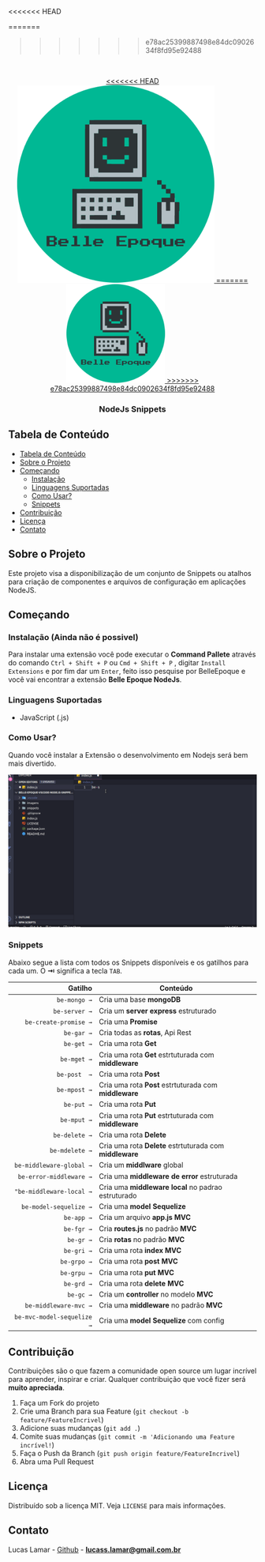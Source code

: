 <!--
*** Obrigado por estar vendo o nosso README. Se você tiver alguma sugestão
*** que possa melhorá-lo ainda mais dê um fork no repositório e crie uma Pull
*** Request ou abra uma Issue com a tag "sugestão".
*** Obrigado novamente! Agora vamos rodar esse projeto incrível :D
-->
<<<<<<< HEAD

=======
>>>>>>> e78ac25399887498e84dc0902634f8fd95e92488
<!--
[![Visual Studio Marketplace Version]()]()
[![Visual Studio Marketplace Installs]()]()
[![Visual Studio Marketplace Rating]()]()
![GitHub]()
-->

<!-- PROJECT LOGO -->
<br />
<p align="center">
  <a href="https://www.linkedin.com/in/lucas-lamar-531930102/">
<<<<<<< HEAD
    <img src="imagens/belleEpoqueLogo.png" width="400px" alt="Logo">
=======
    <img src="https://github.com/lucaslamar/belle-epoque-vscode-nodejs-snippets/blob/master/imagens/belleEpoqueLogo.png" width="200px" alt="Logo">
>>>>>>> e78ac25399887498e84dc0902634f8fd95e92488
    
  </a>

  <h3 align="center">NodeJs Snippets</h3>
</p>

<!-- TABLE OF CONTENTS -->

## Tabela de Conteúdo

- [Tabela de Conteúdo](#tabela-de-conte%C3%BAdo)
- [Sobre o Projeto](#sobre-o-projeto)
- [Começando](#come%C3%A7ando)
  - [Instalação](#instala%C3%A7%C3%A3o)
  - [Linguagens Suportadas](#linguagens-suportadas)
  - [Como Usar?](#como-usar)
  - [Snippets](#snippets)
- [Contribuição](#contribui%C3%A7%C3%A3o)
- [Licença](#licen%C3%A7a)
- [Contato](#contato)

<!-- ABOUT THE PROJECT -->

## Sobre o Projeto

Este projeto visa a disponibilização de um conjunto de Snippets ou atalhos para criação de componentes e arquivos de configuração em aplicações NodeJS.

## Começando

### Instalação (Ainda não é possivel)

Para instalar uma extensão você pode executar o **Command Pallete** através do comando `Ctrl + Shift + P` ou `Cmd + Shift + P` , digitar `Install Extensions` e por fim dar um `Enter`, feito isso pesquise por BelleEpoque e você vai encontrar a extensão **Belle Epoque NodeJs**.

### Linguagens Suportadas

- JavaScript (.js)
### Como Usar?

Quando você instalar a Extensão o desenvolvimento em Nodejs será bem mais divertido.

![NodeJs Snnipets](imagens/belle.gif)

### Snippets

Abaixo segue a lista com todos os Snippets disponíveis e os gatilhos para cada um. O **⇥** significa a tecla `TAB`.

|                    Gatilho | Conteúdo                                                 |
|---------------------------:|----------------------------------------------------------|
|               `be-mongo →` | Cria uma base **mongoDB**                                |
|              `be-server →` | Cria um **server express** estruturado                   |
|      `be-create-promise →` | Cria uma **Promise**                                     |
|                 `be-gar →` | Cria todas as **rotas**, Api Rest                        |
|                 `be-get →` | Cria uma rota **Get**                                    |
|                `be-mget →` | Cria uma rota **Get** estrtuturada com **middleware**    |
|               `be-post  →` | Cria uma rota **Post**                                   |
|               `be-mpost →` | Cria uma rota **Post** estrtuturada com **middleware**   |
|                 `be-put →` | Cria uma rota **Put**                                    |
|                `be-mput →` | Cria uma rota **Put** estrtuturada com **middleware**    |
|              `be-delete →` | Cria uma rota **Delete**                                 |
|             `be-mdelete →` | Cria uma rota **Delete** estrtuturada com **middleware** |
|   `be-middleware-global →` | Cria um **middlware** global                             |
|    `be-error-middleware →` | Cria uma **middleware de error** estruturada             |
|   `"be-middleware-local →` | Cria uma **middleware local** no padrao estruturado      |
|     `be-model-sequelize →` | Cria uma **model Sequelize**                             |
|                 `be-app →` | Cria um arquivo **app.js** **MVC**                       |
|                 `be-fgr →` | Cria **routes.js** no padrão **MVC**                     |
|                  `be-gr →` | Cria **rotas** no padrão **MVC**                         |
|                 `be-gri →` | Cria uma rota **index** **MVC**                          |
|                `be-grpo →` | Cria uma rota **post** **MVC**                           |
|                `be-grpu →` | Cria uma rota **put** **MVC**                            |
|                 `be-grd →` | Cria uma rota **delete** **MVC**                         |
|                  `be-gc →` | Cria um **controller** no modelo **MVC**                 |
|      `be-middleware-mvc →` | Cria uma **middleware** no padrão **MVC**                |
| `be-mvc-model-sequelize →` | Cria uma **model Sequelize** com config                  |

<!-- CONTRIBUTING -->

## Contribuição

Contribuições são o que fazem a comunidade open source um lugar incrível para aprender, inspirar e criar. Qualquer contribuição que você fizer será **muito apreciada**.

1. Faça um Fork do projeto
2. Crie uma Branch para sua Feature (`git checkout -b feature/FeatureIncrivel`)
3. Adicione suas mudanças (`git add .`)
4. Comite suas mudanças (`git commit -m 'Adicionando uma Feature incrível!`)
5. Faça o Push da Branch (`git push origin feature/FeatureIncrivel`)
6. Abra uma Pull Request

<!-- LICENSE -->

## Licença

Distribuído sob a licença MIT. Veja `LICENSE` para mais informações.

<!-- CONTACT -->

## Contato

Lucas Lamar - [Github](https://github.com/lucaslamar) - **lucass.lamar@gmail.com.br**

